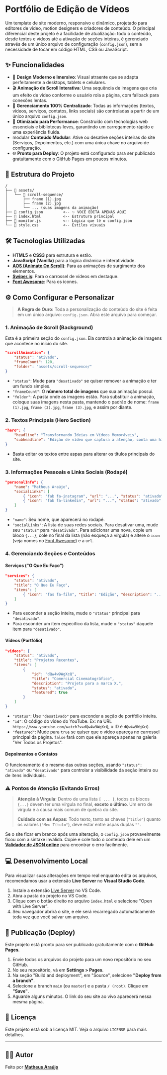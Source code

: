 # Portfólio de Edição de Vídeos

Um template de site moderno, responsivo e dinâmico, projetado para editores de vídeo, motion designers e criadores de conteúdo. O principal diferencial deste projeto é a facilidade de atualização: todo o conteúdo, desde textos e vídeos até a ativação de seções inteiras, é gerenciado através de um único arquivo de configuração (`config.json`), sem a necessidade de tocar em código HTML, CSS ou JavaScript.

## ✨ Funcionalidades

  * 🎨 **Design Moderno e Imersivo**: Visual atraente que se adapta perfeitamente a desktops, tablets e celulares.
  * 🎬 **Animação de Scroll Interativa**: Uma sequência de imagens que cria um efeito de vídeo conforme o usuário rola a página, com fallback para conexões lentas.
  * 🔧 **Gerenciamento 100% Centralizado**: Todas as informações (textos, vídeos, serviços, contatos, links sociais) são controladas a partir de um único arquivo `config.json`.
  * 🚀 **Otimizado para Performance**: Construído com tecnologias web essenciais e bibliotecas leves, garantindo um carregamento rápido e uma experiência fluida.
  * modular **Conteúdo Modular**: Ative ou desative seções inteiras do site (Serviços, Depoimentos, etc.) com uma única chave no arquivo de configuração.
  * 🌐 **Pronto para Deploy**: O projeto está configurado para ser publicado gratuitamente com o GitHub Pages em poucos minutos.

## 📁 Estrutura do Projeto

```
/
├── 📂 assets/
│   └── 📂 scroll-sequence/
│       ├── frame (1).jpg
│       ├── frame (2).jpg
│       └── ... (suas imagens da animação)
├── 📄 config.json         <-- ✨ VOCÊ EDITA APENAS AQUI
├── 📄 index.html          <-- Estrutura principal
├── 📄 monitor.js          <-- Lógica que lê o config.json
└── 📄 style.css           <-- Estilos visuais
```

## 🛠️ Tecnologias Utilizadas

  * **HTML5** e **CSS3** para estrutura e estilo.
  * **JavaScript (Vanilla)** para a lógica dinâmica e interatividade.
  * **[AOS (Animate On Scroll)](https://michalsnik.github.io/aos/)**: Para as animações de surgimento dos elementos.
  * **[Swiper.js](https://swiperjs.com/)**: Para o carrossel de vídeos em destaque.
  * **[Font Awesome](https://fontawesome.com/)**: Para os ícones.

## ⚙️ Como Configurar e Personalizar

> **A Regra de Ouro:** Toda a personalização do conteúdo do site é feita em um único arquivo: `config.json`. Abra este arquivo para começar.

### 1\. Animação de Scroll (Background)

Esta é a primeira seção do `config.json`. Ela controla a animação de imagens que acontece no início do site.

```json
"scrollAnimation": {
    "status": "ativado",
    "frameCount": 120,
    "folder": "assets/scroll-sequence/"
}
```

  * `"status"`: Mude para `"desativado"` se quiser remover a animação e ter um fundo simples.
  * `"frameCount"`: O **número total de imagens** que sua animação possui.
  * `"folder"`: A pasta onde as imagens estão. Para substituir a animação, coloque suas imagens nesta pasta, mantendo o padrão de nome: `frame (1).jpg`, `frame (2).jpg`, `frame (3).jpg`, e assim por diante.

### 2\. Textos Principais (Hero Section)

```json
"hero": {
    "headline": "Transformando Ideias em Vídeos Memoráveis",
    "subheadline": "Edição de vídeo que captura a atenção, conta uma história e gera resultados."
}
```

  * Basta editar os textos entre aspas para alterar os títulos principais do site.

### 3\. Informações Pessoais e Links Sociais (Rodapé)

```json
"personalInfo": {
    "name": "Matheus Araújo",
    "socialLinks": [
        { "icon": "fab fa-instagram", "url": "...", "status": "ativado" },
        { "icon": "fab fa-linkedin", "url": "...", "status": "ativado" }
    ]
}
```

  * `"name"`: Seu nome, que aparecerá no rodapé.
  * `"socialLinks"`: A lista de suas redes sociais. Para desativar uma, mude seu `"status"` para `"desativado"`. Para adicionar uma nova, copie um bloco `{...}`, cole no final da lista (não esqueça a vírgula) e altere o `icon` (veja nomes no [Font Awesome](https://fontawesome.com/icons)) e a `url`.

### 4\. Gerenciando Seções e Conteúdos

#### Serviços ("O Que Eu Faço")

```json
"services": {
    "status": "ativado",
    "title": "O Que Eu Faço",
    "items": [
        { "icon": "fas fa-film", "title": "Edição", "description": "...", "status": "ativado" }
    ]
}
```

  * Para esconder a seção inteira, mude o `"status"` principal para `"desativado"`.
  * Para esconder um item específico da lista, mude o `"status"` daquele item para `"desativado"`.

#### Vídeos (Portfólio)

```json
"videos": {
    "status": "ativado",
    "title": "Projetos Recentes",
    "items": [
        {
            "id": "dQw4w9WgXcQ",
            "title": "Comercial Cinematográfico",
            "description": "Projeto para a marca X.",
            "status": "ativado",
            "featured": true
        }
    ]
}
```

  * `"status"`: Use `"desativado"` para esconder a seção de portfólio inteira.
  * `"id"`: O código do vídeo do YouTube. Ex: na URL `https://www.youtube.com/watch?v=dQw4w9WgXcQ`, o ID é `dQw4w9WgXcQ`.
  * `"featured"`: Mude para `true` se quiser que o vídeo apareça no carrossel principal da página. `false` fará com que ele apareça apenas na galeria "Ver Todos os Projetos".

#### Depoimentos e Contatos

O funcionamento é o mesmo das outras seções, usando `"status": "ativado"` ou `"desativado"` para controlar a visibilidade da seção inteira ou de itens individuais.

### ⚠️ Pontos de Atenção (Evitando Erros)

> **Atenção à Vírgula:** Dentro de uma lista `[ ... ]`, todos os blocos `{...}` devem ter uma vírgula no final, **exceto o último**. Um erro de vírgula é a causa mais comum de quebra do site.
>
> **Cuidado com as Aspas:** Todo texto, tanto as chaves (`"title"`) quanto os valores (`"Meu Título"`), deve estar entre aspas duplas `""`.

Se o site ficar em branco após uma alteração, o `config.json` provavelmente ficou com a sintaxe inválida. Copie e cole todo o conteúdo dele em um **[Validador de JSON online](https://jsonlint.com/)** para encontrar o erro facilmente.

## 💻 Desenvolvimento Local

Para visualizar suas alterações em tempo real enquanto edita os arquivos, recomendamos usar a extensão **Live Server** no **Visual Studio Code**.

1.  Instale a extensão [Live Server](https://marketplace.visualstudio.com/items?itemName=ritwickdey.LiveServer) no VS Code.
2.  Abra a pasta do projeto no VS Code.
3.  Clique com o botão direito no arquivo `index.html` e selecione "Open with Live Server".
4.  Seu navegador abrirá o site, e ele será recarregado automaticamente toda vez que você salvar um arquivo.

## 🚀 Publicação (Deploy)

Este projeto está pronto para ser publicado gratuitamente com o **GitHub Pages**.

1.  Envie todos os arquivos do projeto para um novo repositório no seu GitHub.
2.  No seu repositório, vá em **Settings \> Pages**.
3.  Na seção "Build and deployment", em "Source", selecione **"Deploy from a branch"**.
4.  Selecione a branch `main` (ou `master`) e a pasta `/ (root)`. Clique em **"Save"**.
5.  Aguarde alguns minutos. O link do seu site ao vivo aparecerá nessa mesma página.

## 📄 Licença

Este projeto está sob a licença MIT. Veja o arquivo `LICENSE` para mais detalhes.

-----

## 👨‍💻 Autor

Feito por **[Matheus Araújo](https://github.com/matheusaraujoc)**
